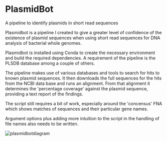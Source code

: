# PlasmidBot
A pipeline to identify plasmids in short read sequences

Plasmidbot is a pipeline I created to give a greater level of confidence of the existence of plasmid sequences when using short read sequences for DNA analysis of bacterial whole genomes.

Plasmidbot is installed using Conda to create the necessary environment and build the required dependencies.
A requirement of the pipeline is the PLSDB database among a couple of others.

The pipeline makes use of various databases and tools to search for hits to known plasmid sequences.
It then downloads the full sequences for the hits from the NCBI data base and runs an alignment.
From that alignment it determines the 'percentage coverage' against the plasmid sequence, providing a text report of the findings.

The script still requires a bit of work, especially around the 'concensus' FNA which shows matches of sequences and their particular gene names. 

Argument options plus adding more intuition to the script in the handling of file names also needs to be written.


![plasmidbotdiagram](https://user-images.githubusercontent.com/55652506/226815037-31779d1c-b9ab-4e82-8f4e-bd42850a9dd2.png)
